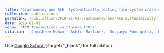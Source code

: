 ```yaml
---
title: "Crashmonkey and ACE: Systematically testing file-system crash consistency"
collection: publications
permalink: /publication/2019-01-01-Crashmonkey-and-ACE-Systematically-testing-file-system-crash-consistency
date: 2019-01-01
venue: 'ACM Transactions on Storage (TOS)'
citation: ' Jayashree Mohan,  Ashlie Martinez,  Soujanya Ponnapalli,  Pandian Raju,  Vijay Chidambaram, &quot;Crashmonkey and ACE: Systematically testing file-system crash consistency.&quot; ACM Transactions on Storage (TOS), 2019.'
---
```

Use [Google Scholar](https://scholar.google.com/scholar?q=Crashmonkey+and+ACE:+Systematically+testing+file+system+crash+consistency){:target="_blank"} for full citation